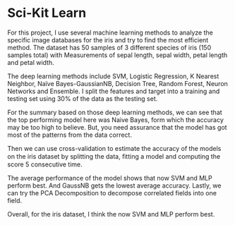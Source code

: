 # Sci-Kit Learn

For this project, I use several machine learning methods to analyze the specific image databases for the iris and try to find the most efficient method. The dataset has 50 samples of 3 different species of iris (150 samples total) with Measurements of sepal length, sepal width, petal length and petal width. 

The deep learning methods include SVM, Logistic Regression, K Nearest Neighbor, Naïve Bayes-GaussianNB, Decision Tree, Random Forest, Neuron Networks and Ensemble. I split the features and target into a training and testing set using 30% of the data as the testing set. 

For the summary based on those deep learning methods, we can see that the top performing model here was Naive Bayes, form which the accuracy may be too high to believe. But, you need assurance that the model has got most of the patterns from the data correct. 

Then we can use cross-validation to estimate the accuracy of the models on the iris dataset by splitting the data, ﬁtting a model and computing the score 5 consecutive time.

The average performance of the model shows that now SVM and MLP perform best. And GaussNB gets the lowest average accuracy. Lastly, we can try the PCA Decomposition to decompose correlated fields into one field. 

Overall, for the iris dataset, I think the now SVM and MLP perform best. 
